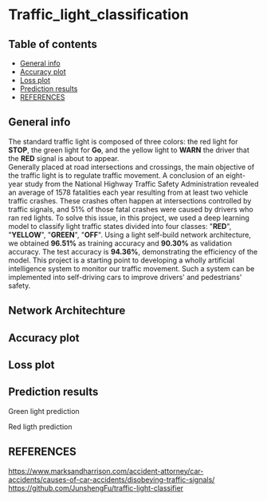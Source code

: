 # Traffic_light_classification
## Table of contents
* [General info](general-info)
* [Accuracy plot](accuracy-plot)
* [Loss plot](loss-plot)
* [Prediction results](prediction-results)
* [REFERENCES](references)

## General info
The standard traffic light is composed of three colors: the red light for **STOP**, the green light for **Go**, and the yellow light to **WARN** the driver that the **RED** signal is about to appear.  
Generally placed at road intersections and crossings, the main objective of the traffic light is to regulate traffic movement. A conclusion of an eight-year study from the National Highway Traffic Safety Administration revealed an average of 1578 fatalities each year resulting from at least two vehicle traffic crashes. These crashes often happen at intersections controlled by traffic signals, and 51% of those fatal crashes were caused by drivers who ran red lights. To solve this issue, in this project, we used a deep learning model to classify light traffic states divided into four classes: "**RED**", "**YELLOW**", "**GREEN**", "**OFF**". Using a light self-build network architecture, we obtained **96.51%** as training accuracy and **90.30%** as validation accuracy. The test accuracy is **94.36%**, demonstrating the efficiency of the model. This project is a starting point to developing a wholly artificial intelligence system to monitor our traffic movement. Such a system can be implemented into self-driving cars to improve drivers' and pedestrians' safety.
## Network Architechture

## Accuracy plot

## Loss plot

## Prediction results 
Green light prediction

Red ligth prediction

## REFERENCES
https://www.marksandharrison.com/accident-attorney/car-accidents/causes-of-car-accidents/disobeying-traffic-signals/ 
https://github.com/JunshengFu/traffic-light-classifier
